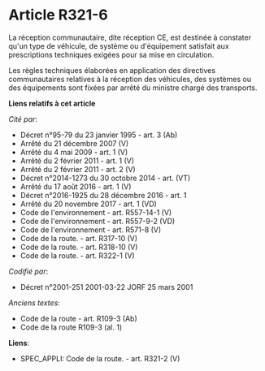 # Article R321-6

La réception communautaire, dite réception CE, est destinée à constater qu'un type de véhicule, de système ou d'équipement
satisfait aux prescriptions techniques exigées pour sa mise en circulation.

Les règles techniques élaborées en application des directives communautaires relatives à la réception des véhicules, des
systèmes ou des équipements sont fixées par arrêté du ministre chargé des transports.

**Liens relatifs à cet article**

_Cité par_:

  - Décret n°95-79 du 23 janvier 1995 - art. 3 (Ab)
  - Arrêté du 21 décembre 2007 (V)
  - Arrêté du 4 mai 2009 - art. 1 (V)
  - Arrêté du 2 février 2011 - art. 1 (V)
  - Arrêté du 2 février 2011 - art. 2 (V)
  - Décret n°2014-1273 du 30 octobre 2014 - art. (VT)
  - Arrêté du 17 août 2016 - art. 1 (V)
  - Décret n°2016-1925 du 28 décembre 2016 - art. 1
  - Arrêté du 20 novembre 2017 - art. 1 (VD)
  - Code de l'environnement - art. R557-14-1 (V)
  - Code de l'environnement - art. R557-9-2 (VD)
  - Code de l'environnement - art. R571-8 (V)
  - Code de la route. - art. R317-10 (V)
  - Code de la route. - art. R318-10 (V)
  - Code de la route. - art. R322-1 (V)

_Codifié par_:

  - Décret n°2001-251 2001-03-22 JORF 25 mars 2001

_Anciens textes_:

  - Code de la route - art. R109-3 (Ab)
  - Code de la route R109-3 (al. 1)

**Liens**:

  - SPEC_APPLI: Code de la route. - art. R321-2 (V)
